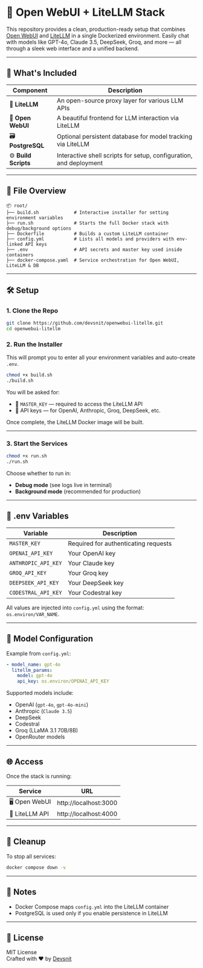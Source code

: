 # 🚀 Open WebUI + LiteLLM Stack

This repository provides a clean, production-ready setup that combines [Open WebUI](https://github.com/open-webui/open-webui) and [LiteLLM](https://github.com/BerriAI/litellm) in a single Dockerized environment. Easily chat with models like GPT-4o, Claude 3.5, DeepSeek, Groq, and more — all through a sleek web interface and a unified backend.

---

## 🧩 What's Included

| Component     | Description                                                                 |
|---------------|-----------------------------------------------------------------------------|
| 🧠 **LiteLLM**     | An open-source proxy layer for various LLM APIs                        |
| 💬 **Open WebUI** | A beautiful frontend for LLM interaction via LiteLLM                    |
| 🗃 **PostgreSQL**  | Optional persistent database for model tracking via LiteLLM             |
| ⚙️ **Build Scripts** | Interactive shell scripts for setup, configuration, and deployment  |

---

## 📂 File Overview

```
📦 root/
├── build.sh             # Interactive installer for setting environment variables
├── run.sh               # Starts the full Docker stack with debug/background options
├── Dockerfile           # Builds a custom LiteLLM container
├── config.yml           # Lists all models and providers with env-linked API keys
├── .env                 # API secrets and master key used inside containers
├── docker-compose.yaml  # Service orchestration for Open WebUI, LiteLLM & DB
```

---

## 🛠️ Setup

### 1. Clone the Repo

```bash
git clone https://github.com/devsnit/openwebui-litellm.git
cd openwebui-litellm
```

### 2. Run the Installer

This will prompt you to enter all your environment variables and auto-create `.env`.

```bash
chmod +x build.sh
./build.sh
```

You will be asked for:
- 🔑 `MASTER_KEY` — required to access the LiteLLM API
- 🔐 API keys — for OpenAI, Anthropic, Groq, DeepSeek, etc.

Once complete, the LiteLLM Docker image will be built.

---

### 3. Start the Services

```bash
chmod +x run.sh
./run.sh
```

Choose whether to run in:
- **Debug mode** (see logs live in terminal)
- **Background mode** (recommended for production)

---

## 🔐 .env Variables

| Variable             | Description                          |
|----------------------|--------------------------------------|
| `MASTER_KEY`         | Required for authenticating requests |
| `OPENAI_API_KEY`     | Your OpenAI key                      |
| `ANTHROPIC_API_KEY`  | Your Claude key                      |
| `GROQ_API_KEY`       | Your Groq key                        |
| `DEEPSEEK_API_KEY`   | Your DeepSeek key                    |
| `CODESTRAL_API_KEY`  | Your Codestral key                   |

All values are injected into `config.yml` using the format: `os.environ/VAR_NAME`.

---

## 🧠 Model Configuration

Example from `config.yml`:

```yaml
- model_name: gpt-4o
  litellm_params:
    model: gpt-4o
    api_key: os.environ/OPENAI_API_KEY
```

Supported models include:
- OpenAI (`gpt-4o`, `gpt-4o-mini`)
- Anthropic (`Claude 3.5`)
- DeepSeek
- Codestral
- Groq (LLaMA 3.1 70B/8B)
- OpenRouter models

---

## 🌐 Access

Once the stack is running:

| Service       | URL                      |
|---------------|--------------------------|
| 🖥 Open WebUI | http://localhost:3000     |
| 🔁 LiteLLM API | http://localhost:4000    |

---

## 🧹 Cleanup

To stop all services:

```bash
docker compose down -v
```

---

## 📝 Notes

- Docker Compose maps `config.yml` into the LiteLLM container
- PostgreSQL is used only if you enable persistence in LiteLLM

---

## 📄 License

MIT License  
Crafted with ❤️ by [Devsnit](https://devsnit.com)
